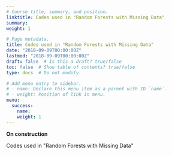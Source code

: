 ```yaml
---
# Course title, summary, and position.
linktitle: Codes used in "Random Forests with Missing Data"
summary: 
weight: 1

# Page metadata.
title: Codes used in "Random Forests with Missing Data"
date: "2018-09-09T00:00:00Z"
lastmod: "2018-09-09T00:00:00Z"
draft: false  # Is this a draft? true/false
toc: false  # Show table of contents? true/false
type: docs  # Do not modify.

# Add menu entry to sidebar.
# - name: Declare this menu item as a parent with ID `name`.
# - weight: Position of link in menu.
menu:
  success:
    name: 
    weight: 1
---
```


<b> On construction </b>

Codes used in "Random Forests with Missing Data"


